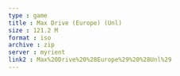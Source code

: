 ```yaml
---
type : game
title : Max Drive (Europe) (Unl)
size : 121.2 M
format : iso
archive : zip
server : myrient
link2 : Max%20Drive%20%28Europe%29%20%28Unl%29
---
```

